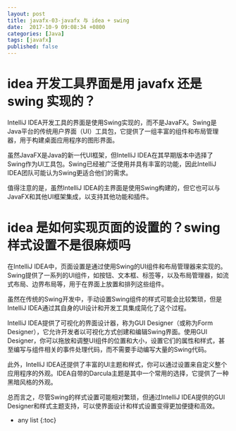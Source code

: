 ```yaml
---
layout: post
title: javafx-03-javafx 与 idea + swing
date:  2017-10-9 09:08:34 +0800
categories: [Java]
tags: [javafx]
published: false
---
```



# idea 开发工具界面是用 javafx 还是 swing 实现的？

IntelliJ IDEA开发工具的界面是使用Swing实现的，而不是JavaFX。Swing是Java平台的传统用户界面（UI）工具包，它提供了一组丰富的组件和布局管理器，用于构建桌面应用程序的图形界面。

虽然JavaFX是Java的新一代UI框架，但IntelliJ IDEA在其早期版本中选择了Swing作为UI工具包。Swing已经被广泛使用并具有丰富的功能，因此IntelliJ IDEA团队可能认为Swing更适合他们的需求。

值得注意的是，虽然IntelliJ IDEA的主界面是使用Swing构建的，但它也可以与JavaFX和其他UI框架集成，以支持其他功能和插件。

# idea 是如何实现页面的设置的？swing 样式设置不是很麻烦吗

在IntelliJ IDEA中，页面设置是通过使用Swing的UI组件和布局管理器来实现的。Swing提供了一系列的UI组件，如按钮、文本框、标签等，以及布局管理器，如流式布局、边界布局等，用于在界面上放置和排列这些组件。

虽然在传统的Swing开发中，手动设置Swing组件的样式可能会比较繁琐，但是IntelliJ IDEA通过其自身的UI设计和开发工具集成简化了这个过程。

IntelliJ IDEA提供了可视化的界面设计器，称为GUI Designer（或称为Form Designer），它允许开发者以可视化方式创建和编辑Swing界面。使用GUI Designer，你可以拖放和调整UI组件的位置和大小，设置它们的属性和样式，甚至编写与组件相关的事件处理代码，而不需要手动编写大量的Swing代码。

此外，IntelliJ IDEA还提供了丰富的UI主题和样式，你可以通过设置来自定义整个应用程序的外观。IDEA自带的Darcula主题是其中一个常用的选择，它提供了一种黑暗风格的外观。

总而言之，尽管Swing的样式设置可能相对繁琐，但通过IntelliJ IDEA提供的GUI Designer和样式主题支持，可以使界面设计和样式设置变得更加便捷和高效。

* any list
{:toc}
